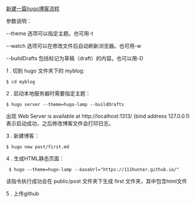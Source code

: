 [新建一篇hugo博客流程](https://hanchuntao.github.io/articles/how-to-use-hugo/)

参数说明：

  --theme 选项可以指定主题。也可用-t
  
  --watch 选项可以在修改文件后自动刷新浏览器。也可用-w
  
  --buildDrafts 包括标记为草稿（draft）的内容。也可以用-D

1 . 切到 hugo 文件夹下的 myblog:

` $ cd myblog `

2 . 启动本地服务器时需要指定主题：

` $ hugo server --theme=hugo-lamp --buildDrafts `

出现 Web Server is available at http://localhost:1313/ (bind address 127.0.0.1) 表示启动成功，之后修改博客文件会打印日志。

3 . 新建博客：

` $ hugo new post/first.md `

4 . 生成HTML静态页面：

` $ hugo --theme=hugo-lamp --baseUrl="https://111hunter.github.io/"`

该指令执行成功会在 public/post 文件夹下生成 first 文件夹，其中包含html文件

5 . 上传github
